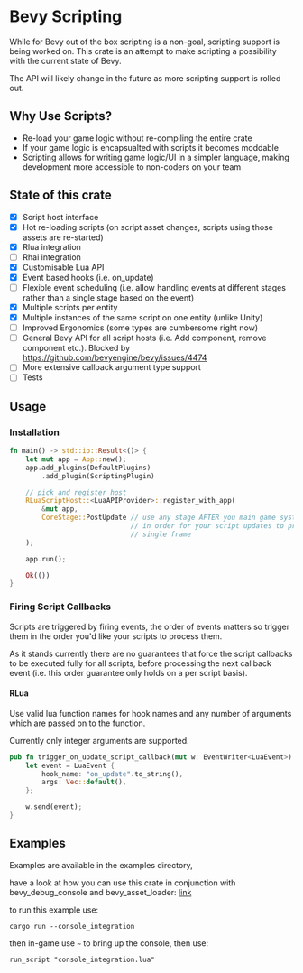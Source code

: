 # Bevy Scripting

While for Bevy out of the box scripting is a non-goal, scripting support is being worked on. 
This crate is an attempt to make scripting a possibility with the current state of Bevy.

The API will likely change in the future as more scripting support is rolled out.


## Why Use Scripts?

- Re-load your game logic without re-compiling the entire crate
- If your game logic is encapsualted with scripts it becomes moddable
- Scripting allows for writing game logic/UI in a simpler language, making development more accessible to non-coders on your team

## State of this crate

- [x] Script host interface
- [x] Hot re-loading scripts (on script asset changes, scripts using those assets are re-started)
- [x] Rlua integration
- [ ] Rhai integration
- [x] Customisable Lua API
- [x] Event based hooks (i.e. on_update)
- [ ] Flexible event scheduling (i.e. allow handling events at different stages rather than a single stage based on the event) 
- [x] Multiple scripts per entity
- [x] Multiple instances of the same script on one entity (unlike Unity)
- [ ] Improved Ergonomics (some types are cumbersome right now)
- [ ] General Bevy API for all script hosts (i.e. Add component, remove component etc.). Blocked by https://github.com/bevyengine/bevy/issues/4474
- [ ] More extensive callback argument type support 
- [ ] Tests

## Usage

### Installation

``` rust
fn main() -> std::io::Result<()> {
    let mut app = App::new();
    app.add_plugins(DefaultPlugins)
        .add_plugin(ScriptingPlugin)

    // pick and register host
    RLuaScriptHost::<LuaAPIProvider>::register_with_app(
        &mut app,   
        CoreStage::PostUpdate // use any stage AFTER you main game systems
                              // in order for your script updates to propagate in a  
                              // single frame
    );

    app.run();

    Ok(())
}
```

### Firing Script Callbacks

Scripts are triggered by firing events, the order of events matters so trigger them in the order you'd like your scripts to process them.

As it stands currently there are no guarantees that force the script callbacks to be executed fully for all scripts, before processing the next callback event (i.e. this order guarantee only holds on a per script basis).

#### RLua 

Use valid lua function names for hook names and any number of arguments which are passed on to the function. 

Currently only integer arguments are supported.

``` rust 
pub fn trigger_on_update_script_callback(mut w: EventWriter<LuaEvent>) {
    let event = LuaEvent {
        hook_name: "on_update".to_string(), 
        args: Vec::default(),
    };

    w.send(event);
}
```


## Examples 

Examples are available in the examples directory, 

have a look at how you can use this crate in conjunction with bevy_debug_console and bevy_asset_loader: 
[link](bevy_scripting/examples/console_integration.rs)

to run this example use:

`cargo run --console_integration`

then in-game use `~` to bring up the console, then use:

`run_script "console_integration.lua"`
